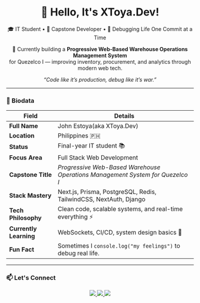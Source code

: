 <h1 align="center">👋 Hello, It's XToya.Dev!</h1>

<p align="center">
  🎓 IT Student • 🔧 Capstone Developer • 🧠 Debugging Life One Commit at a Time
</p>

<p align="center">
🚀 Currently building a <strong>Progressive Web-Based Warehouse Operations Management System</strong><br />
for Quezelco I — improving inventory, procurement, and analytics through modern web tech.
</p>

<p align="center"><i>“Code like it’s production, debug like it’s war.”</i></p>

---

### 🧾 Biodata

| Field              | Details                                                                 |
|-------------------|-------------------------------------------------------------------------|
| **Full Name**      | John Estoya(aka XToya.Dev)                                                    |
| **Location**       | Philippines 🇵🇭                                                         |
| **Status**         | Final-year IT student 📚                                                |
| **Focus Area**     | Full Stack Web Development                |
| **Capstone Title** | _Progressive Web-Based Warehouse Operations Management System for Quezelco I_ |
| **Stack Mastery**  | Next.js, Prisma, PostgreSQL, Redis, TailwindCSS, NextAuth, Django |
| **Tech Philosophy**| Clean code, scalable systems, and real-time everything ⚡               |
| **Currently Learning** | WebSockets, CI/CD, system design basics 🧠                        |
| **Fun Fact**       | Sometimes I `console.log("my feelings")` to debug real life.            |

---

### 📫 Let's Connect

<p align="center">
  <a href="https://github.com/your-username">
    <img src="https://img.shields.io/badge/GitHub-181717?style=flat&logo=github&logoColor=white" />
  </a>
  <a href="mailto:youremail@example.com">
    <img src="https://img.shields.io/badge/Email-D14836?style=flat&logo=gmail&logoColor=white" />
  </a>
  <a href="https://www.linkedin.com/in/yourprofile">
    <img src="https://img.shields.io/badge/LinkedIn-0077B5?style=flat&logo=linkedin&logoColor=white" />
  </a>
</p>
